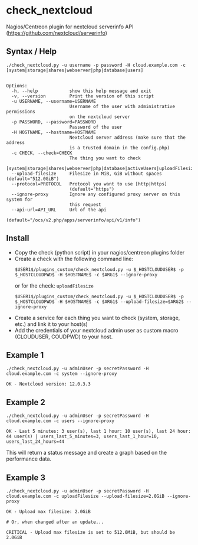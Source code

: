 # check_nextcloud

Nagios/Centreon plugin for nextcloud serverinfo API (https://github.com/nextcloud/serverinfo)

## Syntax / Help

```
./check_nextcloud.py -u username -p password -H cloud.example.com -c [system|storage|shares|webserver|php|database|users]


Options:
  -h, --help            show this help message and exit
  -v, --version         Print the version of this script
  -u USERNAME, --username=USERNAME
                        Username of the user with administrative permissions
                        on the nextcloud server
  -p PASSWORD, --password=PASSWORD
                        Password of the user
  -H HOSTNAME, --hostname=HOSTNAME
                        Nextcloud server address (make sure that the address
                        is a trusted domain in the config.php)
  -c CHECK, --check=CHECK
                        The thing you want to check
                        [system|storage|shares|webserver|php|database|activeUsers|uploadFilesize]
  --upload-filesize     Filesize in MiB, GiB without spaces (default="512.0GiB")
  --protocol=PROTOCOL   Protocol you want to use [http|https]
                        (default="https")
  --ignore-proxy        Ignore any configured proxy server on this system for
                        this request
  --api-url=API_URL     Url of the api
                        (default="/ocs/v2.php/apps/serverinfo/api/v1/info")

```

## Install

* Copy the check (python script) in your nagios/centreon plugins folder
* Create a check with the following command line:
  ```
  $USER1$/plugins_custom/check_nextcloud.py -u $_HOSTCLOUDUSER$ -p $_HOSTCLOUDPWD$ -H $HOSTNAME$ -c $ARG1$ --ignore-proxy
  ```
  or for the check: `uploadFilesize`
  ```
  $USER1$/plugins_custom/check_nextcloud.py -u $_HOSTCLOUDUSER$ -p $_HOSTCLOUDPWD$ -H $HOSTNAME$ -c $ARG1$ --upload-filesize=$ARG2$ --ignore-proxy
  ```
* Create a service for each thing you want to check (system, storage, etc.) and link it to your host(s)
* Add the credentials of your nextcloud admin user as custom macro (CLOUDUSER, COUDPWD) to your host.

## Example 1

```
./check_nextcloud.py -u adminUser -p secretPassword -H cloud.example.com -c system --ignore-proxy

OK - Nextcloud version: 12.0.3.3
```

## Example 2

```
./check_nextcloud.py -u adminUser -p secretPassword -H cloud.example.com -c users --ignore-proxy

OK - Last 5 minutes: 3 user(s), last 1 hour: 10 user(s), last 24 hour: 44 user(s) | users_last_5_minutes=3, users_last_1_hour=10, users_last_24_hours=44
```

This will return a status message and create a graph based on the performance data.

## Example 3

```
./check_nextcloud.py -u adminUser -p secretPassword -H cloud.example.com -c uploadFilesize --upload-filesize=2.0GiB --ignore-proxy

OK - Upload max filesize: 2.0GiB

# Or, when changed after an update...

CRITICAL - Upload max filesize is set to 512.0MiB, but should be 2.0GiB

```
